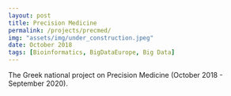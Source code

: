 ```yaml
---
layout: post
title: Precision Medicine
permalink: /projects/precmed/
img: "assets/img/under_construction.jpeg"
date: October 2018
tags: [Bioinformatics, BigDataEurope, Big Data]
---
```


The Greek national project on Precision Medicine
(October 2018 - September 2020).


